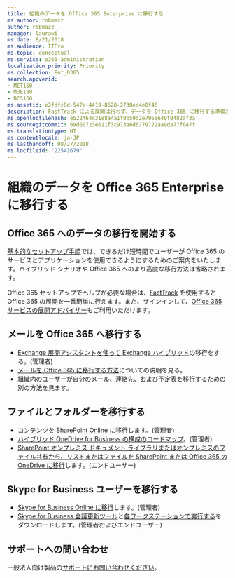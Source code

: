 ```yaml
---
title: 組織のデータを Office 365 Enterprise に移行する
ms.author: robmazz
author: robmazz
manager: laurawi
ms.date: 8/21/2018
ms.audience: ITPro
ms.topic: conceptual
ms.service: o365-administration
localization_priority: Priority
ms.collection: Ent_O365
search.appverid:
- MET150
- MOE150
- BCS160
ms.assetid: e2fdfc8d-547e-4419-8628-2738ed4e0f46
description: FastTrack による展開は行わず、データを Office 365 に移行する準備が整った場合は、こちらの案内に沿って移行を開始してください。
ms.openlocfilehash: e522464c31e8a4a1f9b59d2e7955640f0482af3a
ms.sourcegitcommit: 69d60723e611f3c973a6d6779722aa9da77f647f
ms.translationtype: HT
ms.contentlocale: ja-JP
ms.lasthandoff: 08/27/2018
ms.locfileid: "22541679"
---
```

# <a name="migrate-your-organization-data-to-office-365-enterprise"></a>組織のデータを Office 365 Enterprise に移行する

## <a name="ready-to-migrate-your-data-to-office-365"></a>Office 365 へのデータの移行を開始する

[基本的なセットアップ手順](https://support.office.com/article/Set-up-Office-365-for-business-6a3a29a0-e616-4713-99d1-15eda62d04fa)では、できるだけ短時間でユーザーが Office 365 のサービスとアプリケーションを使用できるようにするためのご案内をいたします。ハイブリッド シナリオや Office 365 へのより高度な移行方法は省略されます。 
  
Office 365 セットアップでヘルプが必要な場合は、[FastTrack](https://fasttrack.microsoft.com/office) を使用すると Office 365 の展開を一番簡単に行えます。また、サインインして、[Office 365 サービスの展開アドバイザー](deployment-advisors-for-office-365.md)もご利用いただけます。

## <a name="migrate-email-to-office-365"></a>メールを Office 365 へ移行する
- [Exchange 展開アシスタントを使って Exchange ハイブリッド](https://technet.microsoft.com/exdeploy2013)の移行をする。(管理者)
- [メールを Office 365 に移行する方法](https://support.office.com/article/Ways-to-migrate-multiple-email-accounts-to-Office-365-0a4913fe-60fb-498f-9155-a86516418842)についての説明を見る。
- [組織内のユーザーが自分のメール、連絡先、および予定表を移行する](https://support.office.com/article/Migrate-email-and-contacts-to-Office-365-for-business-a3e3bddb-582e-4133-8670-e61b9f58627e)ための別の方法を見ます。

## <a name="migrate-files-and-folders"></a>ファイルとフォルダーを移行する
- [コンテンツを SharePoint Online に移行](https://support.office.com/article/d8c6ce52-f8a2-4661-97f7-45e49351bdb9)します。(管理者)
- [ハイブリッド OneDrive for Business の構成のロードマップ](https://docs.microsoft.com/SharePoint/hybrid/configure-hybrid-onedrive-for-businessroadmap)。(管理者)
- [SharePoint オンプレミス ドキュメント ライブラリまたはオンプレミスのファイル共有から、リストまたはファイルを SharePoint または Office 365 の OneDrive に移行](https://docs.microsoft.com/sharepointmigration/introducing-the-sharepoint-migration-tool)します。(エンドユーザー)

## <a name="migrate-skype-for-business-users"></a>Skype for Business ユーザーを移行する
- [Skype for Business Online に移行](https://technet.microsoft.com/library/jj204969.aspx)します。(管理者)
- [Skype for Business 会議更新ツール](https://www.microsoft.com/en-us/download/details.aspx?id=51659)と[各ワークステーションで実行する](https://support.office.com/article/Meeting-Update-Tool-for-Skype-for-Business-and-Lync-2b525fe6-ed0f-4331-b533-c31546fcf4d4)をダウンロードします。(管理者およびエンドユーザー)
  
## <a name="need-to-talk-to-support"></a>サポートへの問い合わせ
一般法人向け製品の[サポートにお問い合わせください](https://support.office.com/article/32a17ca7-6fa0-4870-8a8d-e25ba4ccfd4b)。